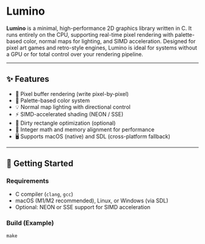 # Lumino

**Lumino** is a minimal, high-performance 2D graphics library written in C. It runs entirely on the CPU, supporting real-time pixel rendering with palette-based color, normal maps for lighting, and SIMD acceleration. Designed for pixel art games and retro-style engines, Lumino is ideal for systems without a GPU or for total control over your rendering pipeline.

---

## ✨ Features

- 🔲 Pixel buffer rendering (write pixel-by-pixel)
- 🎨 Palette-based color system
- 💡 Normal map lighting with directional control
- ⚡ SIMD-accelerated shading (NEON / SSE)
- 🧠 Dirty rectangle optimization (optional)
- 📐 Integer math and memory alignment for performance
- 🖥️ Supports macOS (native) and SDL (cross-platform fallback)

---

## 🚀 Getting Started

### Requirements

- C compiler (`clang`, `gcc`)
- macOS (M1/M2 recommended), Linux, or Windows (via SDL)
- Optional: NEON or SSE support for SIMD acceleration

### Build (Example)

```make```

